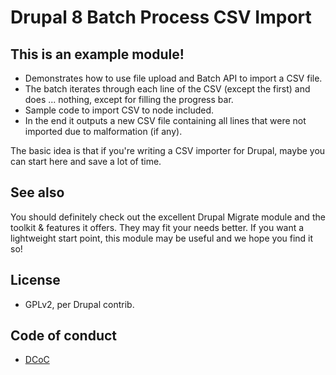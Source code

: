 # Drupal 8 Batch Process CSV Import

## This is an example module!

- Demonstrates how to use file upload and Batch API to
import a CSV file.
- The batch iterates through each line of the CSV (except the first) and does
 ... nothing, except for filling the progress bar.
- Sample code to import CSV to node included.
- In the end it outputs a new CSV file containing all lines that were not
imported due to malformation (if any).

The basic idea is that if you're writing a CSV importer for Drupal,
maybe you can start here and save a lot of time.

## See also

You should definitely check out the excellent Drupal Migrate module and the toolkit & features it offers. They may fit your needs better. If you want a lightweight start point, this module may be useful and we hope you find it so!

## License

* GPLv2, per Drupal contrib.

## Code of conduct

* [DCoC](https://www.drupal.org/dcoc)
